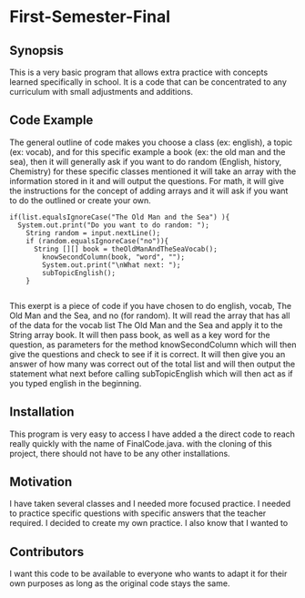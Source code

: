 # First-Semester-Final

## Synopsis
This is a very basic program that allows extra practice with concepts learned specifically in school. It is a code that can be concentrated to any curriculum with small adjustments and additions. 

## Code Example
The general outline of code makes you choose a class (ex: english), a topic (ex: vocab), and for this specific example a book (ex: the old man and the sea), then it will generally ask if you want to do random (English, history, Chemistry) for these specific classes mentioned it will take an array with the information stored in it and will output the questions. For math, it will give the instructions for the concept of adding arrays and it will ask if you want to do the outlined or create your own. 

``` 
if(list.equalsIgnoreCase("The Old Man and the Sea") ){
  System.out.print("Do you want to do random: ");
	String random = input.nextLine();
	if (random.equalsIgnoreCase("no")){
	  String [][] book = theOldManAndTheSeaVocab();
		knowSecondColumn(book, "word", "");
		System.out.print("\nWhat next: ");
		subTopicEnglish();
	}  
  
```
This exerpt is a piece of code if you have chosen to do english, vocab, The Old Man and the Sea, and no (for random). It will read the array that has all of the data for the vocab list The Old Man and the Sea and apply it to the String array book. It will then pass book, as well as a key word for the question, as parameters for the method knowSecondColumn which will then give the questions and check to see if it is correct. It will then give you an answer of how many was correct out of the total list and will then output the statement what next before calling subTopicEnglish which will then act as if you typed english in the beginning. 

## Installation
This program is very easy to access I have added a the direct code to reach really quickly with the name of FinalCode.java. with the cloning of this project, there should not have to be any other installations.  

## Motivation
I have taken several classes and I needed more focused practice. I needed to practice specific questions with specific answers that the teacher required. I decided to create my own practice. I also know that I wanted to

## Contributors
I want this code to be available to everyone who wants to adapt it for their own purposes as long as the original code stays the same. 

